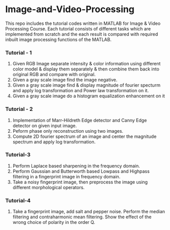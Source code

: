 # Image-and-Video-Processing
This repo includes the tutorial codes written in MATLAB for Image & Video Processing Course. Each tutorial consists of different tasks which are implemented from scratch and the each result is compared with required inbuilt image processing functions of the MATLAB. 
### Tutorial - 1
1) Given RGB Image separate intensity & color information using different color model & display them separately & then combine them back into  original RGB and compare with original.
2) Given a gray scale image find the image negative.
3) Given a gray scale image find & display magnitude of fourier specturm and apply log transformation and Power law transformation on it.
4) Given  a gray scale image do a histogram equalization enhancement on it
### Tutorial - 2 
1) Implementation of Marr-Hildreth Edge detector and Canny Edge detector on given input image.
2) Peform phase only reconstruction using two images.
3) Compute 2D fourier spectrum of an image and center the magnitude spectrum and apply log transformation.
### Tutorial-3
1) Perform Laplace based sharpening in the frequency domain.
2) Perform Gaussian and Butterworth based Lowpass and Highpass filtering in a fingerprint image in frequency domain.
3) Take a noisy fingerprint image, then preprocess the image using different morphological operators.
### Tutorial-4
1) Take a fingerprint image, add salt and pepper noise. Perform the median filtering and contraharmonic mean filtering. Show the effect of the wrong choice of polarity in the order Q.
